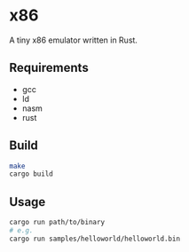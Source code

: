 # x86

A tiny x86 emulator written in Rust.

## Requirements

- gcc
- ld
- nasm
- rust

## Build

```bash
make
cargo build
```

## Usage

```bash
cargo run path/to/binary
# e.g.
cargo run samples/helloworld/helloworld.bin
```
